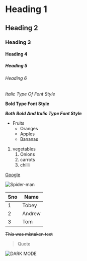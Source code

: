 # Heading 1
## Heading 2
### Heading 3
#### Heading 4
##### Heading 5
###### Heading 6
*Italic Type Of Font Style*

**Bold Type Font Style**

***Both Bold And Italic Type Font Style***

* Fruits  
  * Oranges 
  * Apples
  * Bananas

1. vegetables
    1. Onions
    2. carrots
    3. chilli

[Google](https://www.google.com/)

![Spider-man](https://i.ytimg.com/vi/5YFq7xgeEwQ/maxresdefault.jpg)

Sno|Name
----|----
1|Tobey
2|Andrew
3|Tom

~~This was mistaken text~~

>Quote

![DARK MODE](https://www.denofgeek.com/wp-content/uploads/2020/12/spider-verse-sinister-six.jpg?fit=1200%2C676#gh-dark-mode-only)
